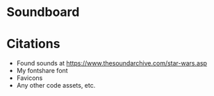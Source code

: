 <!-- Your screenshot goes here-->


# Soundboard
<!-- tell me something about it-->

# Citations
* Found sounds at https://www.thesoundarchive.com/star-wars.asp
* My fontshare font
* Favicons
* Any other code assets, etc. 



